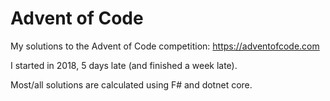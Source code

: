 # Advent of Code

My solutions to the Advent of Code competition: https://adventofcode.com

I started in 2018, 5 days late (and finished a week late).

Most/all solutions are calculated using F# and dotnet core.